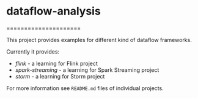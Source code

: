 # dataflow-analysis
=====================

This project provides examples for different kind of dataflow frameworks.

Currently it provides:
  * _flink_ - a learning for Flink project
  * _spark-streaming_ - a learning for Spark Streaming project
  * _storm_ - a learning for Storm project

For more information see `README.md` files of individual projects.
